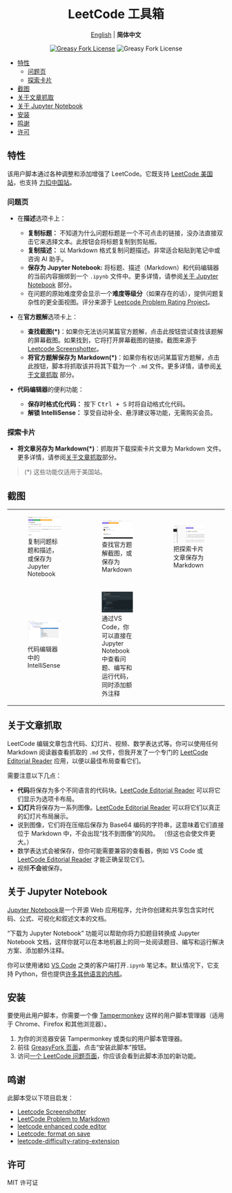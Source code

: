 <div align="center" width="100%">

# LeetCode 工具箱 <!-- omit from toc -->

[English](/README.md) | **简体中文**

<a href="https://greasyfork.org/zh-CN/scripts/532158"><img alt="Greasy Fork License" src="https://img.shields.io/greasyfork/v/532158"></a>
![Greasy Fork License](https://img.shields.io/greasyfork/l/532158)

</div>

- [特性](#特性)
  - [问题页](#问题页)
  - [探索卡片](#探索卡片)
- [截图](#截图)
- [关于文章抓取](#关于文章抓取)
- [关于 Jupyter Notebook](#关于-jupyter-notebook)
- [安装](#安装)
- [鸣谢](#鸣谢)
- [许可](#许可)

## 特性

该用户脚本通过各种调整和添加增强了 LeetCode。它既支持 [LeetCode 美国站](https://leetcode.com)，也支持 [力扣中国站](https://leetcode.cn)。

### 问题页

- 在**描述**选项卡上：

    - **复制标题：** 不知道为什么问题标题是一个不可点击的链接，没办法直接双击它来选择文本。此按钮会将标题复制到剪贴板。
    - **复制描述：** 以 Markdown 格式复制问题描述。非常适合粘贴到笔记中或咨询 AI 助手。
    - **保存为 Jupyter Notebook:** 将标题、描述（Markdown）和代码编辑器的当前内容捆绑到一个 `.ipynb` 文件中。更多详情，请参阅[关于 Jupyter Notebook](#关于-jupyter-notebook) 部分。
    - 在问题的原始难度旁会显示一个**难度等级分**（如果存在的话），提供问题复杂性的更全面视图。评分来源于 [Leetcode Problem Rating Project](https://github.com/zerotrac/leetcode_problem_rating)。

- 在**官方题解**选项卡上：

    - **查找截图(\*)**：如果你无法访问某篇官方题解，点击此按钮尝试查找该题解的屏幕截图。如果找到，它将打开屏幕截图的链接。截图来源于 [Leetcode Screenshotter](https://github.com/akhilkammila/leetcode-screenshotter)。
    - **将官方题解保存为 Markdown(\*)**：如果你有权访问某篇官方题解，点击此按钮，脚本将抓取该并将其下载为一个 `.md` 文件。更多详情，请参阅[关于文章抓取](#关于文章抓取) 部分。

- **代码编辑器**的便利功能：
    - **保存时格式化代码：** 按下 <kbd>Ctrl + S</kbd> 时将自动格式化代码。
    - **解锁 IntelliSense：** 享受自动补全、悬浮建议等功能，无需购买会员。

### 探索卡片

- **将文章另存为 Markdown(\*)**：抓取并下载探索卡片文章为 Markdown 文件。更多详情，请参阅[关于文章抓取](#关于文章抓取)部分。

> (\*) 这些功能仅适用于美国站。

## 截图

<table>
    <tr>
        <td>
            <figure>
                <img src="assets/screenshot-1.png" />
                <figcaption>复制问题标题和描述，或保存为 Jupyter Notebook</figcaption>
            </figure>
        </td>
        <td>
            <figure>
                <img src="assets/screenshot-2.png" />
                <figcaption>查找官方题解截图，或保存为 Markdown</figcaption>
            </figure>
        </td>
        <td>
            <figure>
                <img src="assets/screenshot-5.png" />
                <figcaption>把探索卡片文章保存为 Markdown</figcaption>
            </figure>
        </td>
    </tr>
    <tr>
        <td>
            <figure>
                <img src="assets/screenshot-4.png" />
                <figcaption>代码编辑器中的 IntelliSense</figcaption>
            </figure>
        </td>
        <td>
            <figure>
                <img src="assets/screenshot-3.png" />
                <figcaption>
                    通过VS Code，你可以直接在 Jupyter Notebook 中查看问题、编写和运行代码，同时添加额外注释
                </figcaption>
            </figure>
        </td>
    </tr>

</table>

## 关于文章抓取

LeetCode 编辑文章包含代码、幻灯片、视频、数学表达式等。你可以使用任何 Markdown 阅读器查看抓取的 `.md` 文件，但我开发了一个专门的 [LeetCode Editorial Reader](https://leetcode-editorial-reader.vercel.app/) 应用，以便以最佳布局查看它们。

需要注意以下几点：

- **代码**将保存为多个不同语言的代码块。[LeetCode Editorial Reader](https://leetcode-editorial-reader.vercel.app/) 可以将它们显示为选项卡布局。
- **幻灯片**将保存为一系列图像。[LeetCode Editorial Reader](https://leetcode-editorial-reader.vercel.app/) 可以将它们以真正的幻灯片布局展示。
- 说到图像，它们将在压缩后保存为 Base64 编码的字符串，这意味着它们直接位于 Markdown 中，不会出现“找不到图像”的风险。 （但这也会使文件更大。）
- 数学表达式会被保存，但你可能需要兼容的查看器，例如 VS Code 或 [LeetCode Editorial Reader](https://leetcode-editorial-reader.vercel.app/) 才能正确呈现它们。
- 视频**不会**被保存。

## 关于 Jupyter Notebook

[Jupyter Notebook](https://jupyter-notebook.readthedocs.io/en/latest/)是一个开源 Web 应用程序，允许你创建和共享包含实时代码、公式、可视化和叙述文本的文档。

“下载为 Jupyter Notebook” 功能可以帮助你将力扣题目转换成 Jupyter Notebook 文档，这样你就可以在本地机器上的同一处阅读题目、编写和运行解决方案、添加额外注释。

你可以使用诸如 [VS Code](https://code.visualstudio.com/docs/datascience/jupyter-notebooks) 之类的客户端打开`.ipynb` 笔记本。默认情况下，它支持 Python，但也提供[许多其他语言的内核](https://github.com/jupyter/jupyter/wiki/Jupyter-kernels)。

## 安装

要使用此用户脚本，你需要一个像 [Tampermonkey](https://www.tampermonkey.net/) 这样的用户脚本管理器（适用于 Chrome、Firefox 和其他浏览器）。

1. 为你的浏览器安装 Tampermonkey 或类似的用户脚本管理器。
2. 前往 [GreasyFork 页面](https://greasyfork.org/zh-CN/scripts/532158)，点击“安装此脚本”按钮。
3. 访问[一个 LeetCode 问题页面](https://leetcode.cn/problems/two-sum/)，你应该会看到此脚本添加的新功能。

## 鸣谢

此脚本受以下项目启发：

- [Leetcode Screenshotter](https://github.com/akhilkammila/leetcode-screenshotter)
- [LeetCode Problem to Markdown](https://greasyfork.org/en/scripts/448601)
- [leetcode enhanced code editor](https://greasyfork.org/en/scripts/502740-leetcode-enhanced-code-editor)
- [Leetcode: format on save](https://greasyfork.org/en/scripts/481927-leetcode-format-on-save)
- [leetcode-difficulty-rating-extension](https://github.com/boenshao/leetcode-difficulty-rating-extension)

## 许可

MIT 许可证
